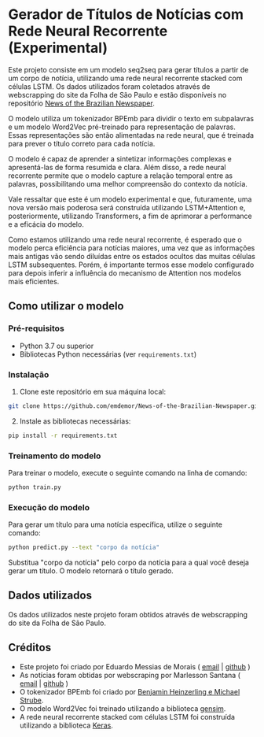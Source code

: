 # Gerador de Títulos de Notícias com Rede Neural Recorrente (Experimental)

Este projeto consiste em um modelo seq2seq para gerar títulos a partir de um corpo de notícia, utilizando uma rede neural recorrente stacked com células LSTM. Os dados utilizados foram coletados através de webscrapping do site da Folha de São Paulo e estão disponíveis no repositório [News of the Brazilian Newspaper](https://github.com/emdemor/News-of-the-Brazilian-Newspaper).

O modelo utiliza um tokenizador BPEmb para dividir o texto em subpalavras e um modelo Word2Vec pré-treinado para representação de palavras. Essas representações são então alimentadas na rede neural, que é treinada para prever o título correto para cada notícia.

O modelo é capaz de aprender a sintetizar informações complexas e apresentá-las de forma resumida e clara. Além disso, a rede neural recorrente permite que o modelo capture a relação temporal entre as palavras, possibilitando uma melhor compreensão do contexto da notícia.

Vale ressaltar que este é um modelo experimental e que, futuramente, uma nova versão mais poderosa será construída utilizando LSTM+Attention e, posteriormente, utilizando Transformers, a fim de aprimorar a performance e a eficácia do modelo.

Como estamos utilizando uma rede neural recorrente, é esperado que o modelo perca eficiência para notícias maiores, uma vez que as informações mais antigas vão sendo diluídas entre os estados ocultos das muitas células LSTM subsequentes. Porém, é importante termos esse modelo configurado para depois inferir a influência do mecanismo de Attention nos modelos mais eficientes.

## Como utilizar o modelo

### Pré-requisitos

- Python 3.7 ou superior
- Bibliotecas Python necessárias (ver `requirements.txt`)

### Instalação

1. Clone este repositório em sua máquina local:

```bash
git clone https://github.com/emdemor/News-of-the-Brazilian-Newspaper.git
```


2. Instale as bibliotecas necessárias:

```bash
pip install -r requirements.txt
```

### Treinamento do modelo

Para treinar o modelo, execute o seguinte comando na linha de comando:

```bash
python train.py
```


### Execução do modelo

Para gerar um título para uma notícia específica, utilize o seguinte comando:

```bash
python predict.py --text "corpo da notícia"
```


Substitua "corpo da notícia" pelo corpo da notícia para a qual você deseja gerar um título. O modelo retornará o título gerado.

## Dados utilizados

Os dados utilizados neste projeto foram obtidos através de webscrapping do site da Folha de São Paulo.

## Créditos

- Este projeto foi criado por Eduardo Messias de Morais ( [email](emdemor415@gmail.com) | [github](https://github.com/emdemor) )
- As notícias foram obtidas por webscraping por Marlesson Santana ( [email](marlessonsa@gmail.com) | [github](https://github.com/marlesson) )
- O tokenizador BPEmb foi criado por [Benjamin Heinzerling e Michael Strube](https://github.com/bheinzerling/bpemb).
- O modelo Word2Vec foi treinado utilizando a biblioteca [gensim](https://github.com/RaRe-Technologies/gensim).
- A rede neural recorrente stacked com células LSTM foi construída utilizando a biblioteca [Keras](https://keras.io/).

